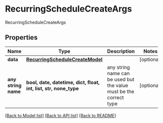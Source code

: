 # RecurringScheduleCreateArgs

RecurringScheduleCreateArgs

## Properties
Name | Type | Description | Notes
------------ | ------------- | ------------- | -------------
**data** | [**RecurringScheduleCreateModel**](RecurringScheduleCreateModel.md) |  | [optional] 
**any string name** | **bool, date, datetime, dict, float, int, list, str, none_type** | any string name can be used but the value must be the correct type | [optional]

[[Back to Model list]](../README.md#documentation-for-models) [[Back to API list]](../README.md#documentation-for-api-endpoints) [[Back to README]](../README.md)


